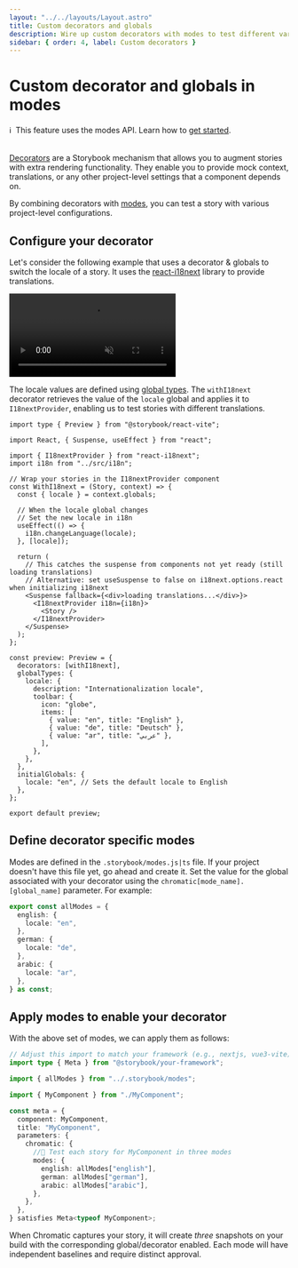 ```yaml
---
layout: "../../layouts/Layout.astro"
title: Custom decorators and globals
description: Wire up custom decorators with modes to test different variants of a component
sidebar: { order: 4, label: Custom decorators }
---
```


# Custom decorator and globals in modes

<div class="aside" style="margin-bottom: 2rem;">
ℹ️&nbsp;&nbsp;This feature uses the modes API. Learn how to <a href="/docs/modes">get started</a>.
</div>

[Decorators](https://storybook.js.org/docs/writing-stories/decorators) are a Storybook mechanism that allows you to augment stories with extra rendering functionality. They enable you to provide mock context, translations, or any other project-level settings that a component depends on.

By combining decorators with [modes](/docs/modes), you can test a story with various project-level configurations.

## Configure your decorator

Let's consider the following example that uses a decorator & globals to switch the locale of a story. It uses the [react-i18next](https://react.i18next.com/) library to provide translations.

<video autoPlay muted playsInline loop style="pointer-events: none;">
  <source src="/docs/assets/finished-switcher.mp4" type="video/mp4" />
</video>

The locale values are defined using [global types](https://storybook.js.org/docs/essentials/toolbars-and-globals#global-types-and-the-toolbar-annotation). The `withI18next` decorator retrieves the value of the `locale` global and applies it to `I18nextProvider`, enabling us to test stories with different translations.

```tsx title=".storybook/preview.tsx"
import type { Preview } from "@storybook/react-vite";

import React, { Suspense, useEffect } from "react";

import { I18nextProvider } from "react-i18next";
import i18n from "../src/i18n";

// Wrap your stories in the I18nextProvider component
const WithI18next = (Story, context) => {
  const { locale } = context.globals;

  // When the locale global changes
  // Set the new locale in i18n
  useEffect(() => {
    i18n.changeLanguage(locale);
  }, [locale]);

  return (
    // This catches the suspense from components not yet ready (still loading translations)
    // Alternative: set useSuspense to false on i18next.options.react when initializing i18next
    <Suspense fallback={<div>loading translations...</div>}>
      <I18nextProvider i18n={i18n}>
        <Story />
      </I18nextProvider>
    </Suspense>
  );
};

const preview: Preview = {
  decorators: [withI18next],
  globalTypes: {
    locale: {
      description: "Internationalization locale",
      toolbar: {
        icon: "globe",
        items: [
          { value: "en", title: "English" },
          { value: "de", title: "Deutsch" },
          { value: "ar", title: "عربي" },
        ],
      },
    },
  },
  initialGlobals: {
    locale: "en", // Sets the default locale to English
  },
};

export default preview;
```

## Define decorator specific modes

Modes are defined in the `.storybook/modes.js|ts` file. If your project doesn't have this file yet, go ahead and create it. Set the value for the global associated with your decorator using the `chromatic[mode_name].[global_name]` parameter. For example:

```ts title=".storybook/modes.ts"
export const allModes = {
  english: {
    locale: "en",
  },
  german: {
    locale: "de",
  },
  arabic: {
    locale: "ar",
  },
} as const;
```

## Apply modes to enable your decorator

With the above set of modes, we can apply them as follows:

```ts title="MyComponent.stories.ts|tsx"
// Adjust this import to match your framework (e.g., nextjs, vue3-vite)
import type { Meta } from "@storybook/your-framework";

import { allModes } from "../.storybook/modes";

import { MyComponent } from "./MyComponent";

const meta = {
  component: MyComponent,
  title: "MyComponent",
  parameters: {
    chromatic: {
      //🔶 Test each story for MyComponent in three modes
      modes: {
        english: allModes["english"],
        german: allModes["german"],
        arabic: allModes["arabic"],
      },
    },
  },
} satisfies Meta<typeof MyComponent>;
```

When Chromatic captures your story, it will create *three* snapshots on your build with the corresponding global/decorator enabled. Each mode will have independent baselines and require distinct approval.
